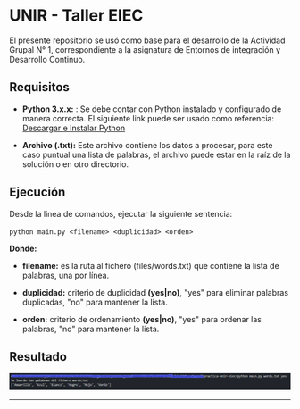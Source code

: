# UNIR - Taller EIEC

El presente repositorio se usó como base para el desarrollo de la Actividad Grupal N° 1, correspondiente a la asignatura de Entornos de integración y Desarrollo Continuo.


## Requisitos
* **Python 3.x.x:** : Se debe contar con Python instalado y configurado de manera correcta. El siguiente link puede ser usado como referencia: [Descargar e Instalar Python](https://www.youtube.com/watch?v=j_ngd_1j7ME)


* **Archivo (.txt):** Este archivo contiene los datos a procesar, para este caso puntual una lista de palabras, el archivo puede estar en la raíz de la solución o en otro directorio.


## Ejecución

Desde la linea de comandos, ejecutar la siguiente sentencia:

`python main.py <filename> <duplicidad> <orden>`

**Donde:** 


* **filename:** es la ruta al fichero (files/words.txt) que contiene la lista de palabras, una por línea.

* **duplicidad:** criterio de duplicidad **(yes|no)**, "yes" para eliminar palabras duplicadas, "no" para mantener la lista.

* **orden:** criterio de ordenamiento **(yes|no)**, "yes" para ordenar las palabras, "no" para mantener la lista.
  
## Resultado

![Ejecucion](files/resultado.png)


---